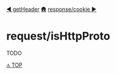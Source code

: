 [◀︎ getHeader](../request/getHeader.md)
[🛖](../index.md)
[response/cookie ▶](../response/cookie.md)

# request/isHttpProto

TODO

[🔝 TOP](#top)
